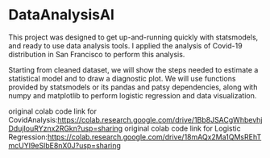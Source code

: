 # DataAnalysisAI
This project was designed to get up-and-running quickly with statsmodels, and ready to use data analysis tools. I applied the analysis of Covid-19 distribution in San Francisco to perform this analysis.

Starting from cleaned dataset, we will show the steps needed to estimate a statistical model and to draw a diagnostic plot. We will use functions provided by statsmodels or its pandas and patsy dependencies, along with numpy and matplotlib to perform logistic regression and data visualization.

original colab code link for CovidAnalysis:https://colab.research.google.com/drive/1Bb8JSACgWhbevhjDdujIouRYznx2RGkn?usp=sharing
original colab code link for Logistic Regression:https://colab.research.google.com/drive/18mAQx2Ma1QMsREhTmcUYI9eSlbE8nX0J?usp=sharing
